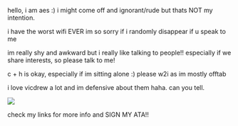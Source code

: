hello, i am aes :) i might come off and ignorant/rude but thats NOT my intention.

i have the worst wifi EVER im so sorry if i randomly disappear if u speak to me

im really shy and awkward but i really like talking to people!! especially if we share interests,
so please talk to me!

c + h is okay, especially if im sitting alone :) please w2i as im mostly offtab

i love vicdrew a lot and im defensive about them haha. can you tell.

![](https://i.pinimg.com/736x/92/a7/2c/92a72ce1a125dd7457822f1a0cfb8e9a.jpg)

check my links for more info and SIGN MY ATA!!
